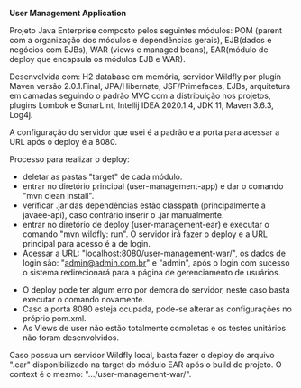 **User Management Application**

Projeto Java Enterprise composto pelos seguintes módulos: POM (parent com a organização dos módulos e dependências gerais), EJB(dados e negócios com EJBs), WAR (views e managed beans), EAR(módulo de deploy que encapsula os módulos EJB e WAR).

Desenvolvida com: H2 database em memória, servidor Wildfly por plugin Maven versão 2.0.1.Final, JPA/Hibernate, JSF/Primefaces, EJBs, arquitetura em camadas seguindo o padrão MVC com a distribuição nos projetos, plugins Lombok e SonarLint, Intellij IDEA 2020.1.4, JDK 11, Maven 3.6.3, Log4j.

A configuração do servidor que usei é a padrão e a porta para acessar a URL após o deploy é a 8080.

Processo para realizar o deploy:
- deletar as pastas "target" de cada módulo.
- entrar no diretório principal (user-management-app) e dar o comando "mvn clean install".
- verificar .jar das dependências estão classpath (principalmente a javaee-api), caso contrário inserir o .jar manualmente.
- entrar no diretório de deploy (user-management-ear) e executar o comando "mvn wildfly: run". O servidor irá fazer o deploy e a URL principal para acesso é a de login.
- Acessar a URL: "localhost:8080/user-management-war/", os dados de login são: "admin@admin.com.br" e "admin", após o login com sucesso o sistema redirecionará para a página de gerenciamento de usuários.

* O deploy pode ter algum erro por demora do servidor, neste caso basta executar o comando novamente.
* Caso a porta 8080 esteja ocupada, pode-se alterar as configurações no próprio pom.xml.
* As Views de user não estão totalmente completas e os testes unitários não foram desenvolvidos.

Caso possua um servidor Wildfly local, basta fazer o deploy do arquivo ".ear" disponibilizado na target do módulo EAR após o build do projeto. O context é o mesmo: ".../user-management-war/".

